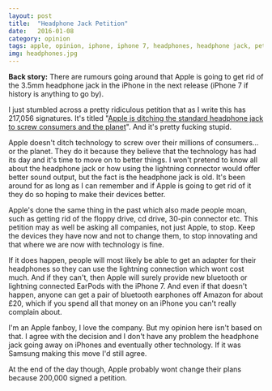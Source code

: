 ```yaml
---
layout: post
title:  "Headphone Jack Petition"
date:   2016-01-08
category: opinion
tags: apple, opinion, iphone, iphone 7, headphones, headphone jack, petition
img: headphones.jpg
---
```


<strong>Back story:</strong> There are rumours going around that Apple is going to get rid of the 3.5mm headphone jack in the iPhone in the next release (iPhone 7 if history is anything to go by).

I just stumbled across a pretty ridiculous petition that as I write this has 217,056 signatures. It's titled "<a href="https://action.sumofus.org/a/iphone-headphone-jack/" target="_blank">Apple is ditching the standard headphone jack to screw consumers and the planet</a>". And it's pretty fucking stupid.

Apple doesn't ditch technology to screw over their millions of consumers... or the planet. They do it because they believe that the technology has had its day and it's time to move on to better things. I won't pretend to know all about the headphone jack or how using the lightning connector would offer better sound output, but the fact is the headphone jack is old. It's been around for as long as I can remember and if Apple is going to get rid of it they do so hoping to make their devices better.

Apple's done the same thing in the past which also made people moan, such as getting rid of the floppy drive, cd drive, 30-pin connector etc. This petition may as well be asking all companies, not just Apple, to stop. Keep the devices they have now and not to change them, to stop innovating and that where we are now with technology is fine.

If it does happen, people will most likely be able to get an adapter for their headphones so they can use the lightning connection which wont cost much. And if they can't, then Apple will surely provide new bluetooth or lightning connected EarPods with the iPhone 7. And even if that doesn't happen, anyone can get a pair of bluetooth earphones off Amazon for about £20, which if you spend all that money on an iPhone you can't really complain about.

I'm an Apple fanboy, I love the company. But my opinion here isn't based on that. I agree with the decision and I don't have any problem the headphone jack going away on iPhones and eventually other technology. If it was Samsung making this move I'd still agree.

At the end of the day though, Apple probably wont change their plans because 200,000 signed a petition.